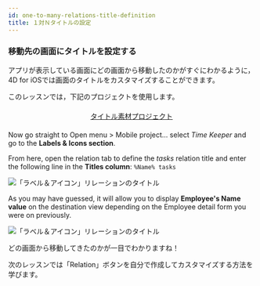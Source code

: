 ```yaml
---
id: one-to-many-relations-title-definition
title: １対Ｎタイトルの設定
---
```


### 移動先の画面にタイトルを設定する

アプリが表示している画面にどの画面から移動したのかがすぐにわかるように，4D for iOSでは画面のタイトルをカスタマイズすることができます。

このレッスンでは，下記のプロジェクトを使用します。

<div style="text-align: center; margin-top: 20px; margin-bottom: 20px">
  <p spaces-before="0">
    <a class="button"
href="https://github.com/4d-for-ios/tutorial-OneToManyTitleDefinition/archive/4b831959e7efe4777071af0b2904d458918cfbc2.zip">タイトル素材プロジェクト</a>
  </p>
</div>

Now go straight to Open menu > Mobile project... select *Time Keeper* and go to the **Labels & Icons section**.

From here, open the relation tab to define the *tasks* relation title and enter the following line in the **Titles column**: `%Name% tasks`

![「ラベル＆アイコン」リレーションのタイトル](assets/en/relations/labels-icons-title-definition.png)

As you may have guessed, it will allow you to display **Employee's Name value** on the destination view depending on the Employee detail form you were on previously.

![「ラベル＆アイコン」リレーションのタイトル](assets/en/relations/relations-title-definition.png)

どの画面から移動してきたのかが一目でわかりますね！

次のレッスンでは「Relation」ボタンを自分で作成してカスタマイズする方法を学びます。
